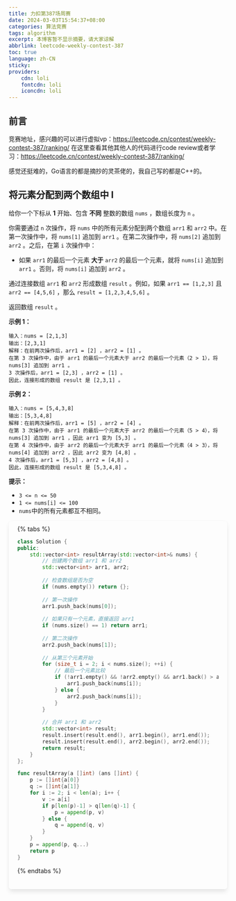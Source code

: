 ```yaml
---
title: 力扣第387场周赛
date: 2024-03-03T15:54:37+08:00
categories: 算法竞赛
tags: algorithm
excerpt: 本博客暂不显示摘要，请大家谅解
abbrlink: leetcode-weekly-contest-387
toc: true
language: zh-CN
sticky:
providers:
    cdn: loli
    fontcdn: loli
    iconcdn: loli
---
```


<style>
.example-tab-container {
  margin: 0 0 20px 0;
  padding: 10px 20px 20px 20px;
  border-radius: 6px;
  box-shadow: 0 0.5em 0.75em -0.125em rgba(10,10,10,0.1), 0 0px 0 1px rgba(10,10,10,0.02);
}
</style>

## 前言

竞赛地址，感兴趣的可以进行虚拟vp：https://leetcode.cn/contest/weekly-contest-387/ranking/
在这里查看其他其他人的代码进行code review或者学习：https://leetcode.cn/contest/weekly-contest-387/ranking/

感觉还挺难的，Go语言的都是摘抄的灵茶佬的，我自己写的都是C++的。

## 将元素分配到两个数组中 I

给你一个下标从 **1** 开始、包含 **不同** 整数的数组 `nums` ，数组长度为 `n` 。

你需要通过 `n` 次操作，将 `nums` 中的所有元素分配到两个数组 `arr1` 和 `arr2` 中。在第一次操作中，将 `nums[1]` 追加到 `arr1` 。在第二次操作中，将 `nums[2]` 追加到 `arr2` 。之后，在第 `i` 次操作中：

*   如果 `arr1` 的最后一个元素 **大于** `arr2` 的最后一个元素，就将 `nums[i]` 追加到 `arr1` 。否则，将 `nums[i]` 追加到 `arr2` 。

通过连接数组 `arr1` 和 `arr2` 形成数组 `result` 。例如，如果 `arr1 == [1,2,3]` 且 `arr2 == [4,5,6]` ，那么 `result = [1,2,3,4,5,6]` 。

返回数组 `result` 。

**示例 1：**

```text
输入：nums = [2,1,3]
输出：[2,3,1]
解释：在前两次操作后，arr1 = [2] ，arr2 = [1] 。
在第 3 次操作中，由于 arr1 的最后一个元素大于 arr2 的最后一个元素（2 > 1），将 nums[3] 追加到 arr1 。
3 次操作后，arr1 = [2,3] ，arr2 = [1] 。
因此，连接形成的数组 result 是 [2,3,1] 。
```

**示例 2：**

```text
输入：nums = [5,4,3,8]
输出：[5,3,4,8]
解释：在前两次操作后，arr1 = [5] ，arr2 = [4] 。
在第 3 次操作中，由于 arr1 的最后一个元素大于 arr2 的最后一个元素（5 > 4），将 nums[3] 追加到 arr1 ，因此 arr1 变为 [5,3] 。
在第 4 次操作中，由于 arr2 的最后一个元素大于 arr1 的最后一个元素（4 > 3），将 nums[4] 追加到 arr2 ，因此 arr2 变为 [4,8] 。
4 次操作后，arr1 = [5,3] ，arr2 = [4,8] 。
因此，连接形成的数组 result 是 [5,3,4,8] 。
```

**提示：**

*   `3 <= n <= 50`
*   `1 <= nums[i] <= 100`
*   `nums`中的所有元素都互不相同。

<div class="example-tab-container">
{% tabs %}
<!-- tab id:cpp title:cpp active -->

```cpp
class Solution {
public:
    std::vector<int> resultArray(std::vector<int>& nums) {
        // 创建两个数组 arr1 和 arr2
        std::vector<int> arr1, arr2;
        
        // 检查数组是否为空
        if (nums.empty()) return {};
        
        // 第一次操作
        arr1.push_back(nums[0]);
        
        // 如果只有一个元素，直接返回 arr1
        if (nums.size() == 1) return arr1;
        
        // 第二次操作
        arr2.push_back(nums[1]);
        
        // 从第三个元素开始
        for (size_t i = 2; i < nums.size(); ++i) {
            // 最后一个元素比较
            if (!arr1.empty() && !arr2.empty() && arr1.back() > arr2.back()) {
                arr1.push_back(nums[i]);
            } else {
                arr2.push_back(nums[i]);
            }
        }
        
        // 合并 arr1 和 arr2
        std::vector<int> result;
        result.insert(result.end(), arr1.begin(), arr1.end());
        result.insert(result.end(), arr2.begin(), arr2.end());
        return result;
    }
};
```
<!-- endtab -->
<!-- tab id:go title:go -->
```go
func resultArray(a []int) (ans []int) {
	p := []int{a[0]}
	q := []int{a[1]}
	for i := 2; i < len(a); i++ {
		v := a[i]
		if p[len(p)-1] > q[len(q)-1] {
			p = append(p, v)
		} else {
			q = append(q, v)
		}
	}
	p = append(p, q...)
	return p
}
```
<!-- endtab -->
{% endtabs %}
</div>


## 


